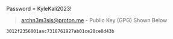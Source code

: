 Password = KyleKali2023!

>archn3m3sis@proton.me - Public Key (GPG) Shown Below

```
3012f2356001aac7318761927ab01ce28ce8d43b
```

